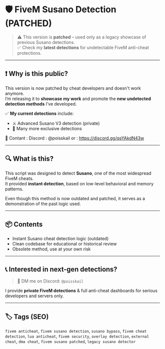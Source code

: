 # 🛡️ FiveM Susano Detection (PATCHED)

> ⚠️ This version is **patched** – used only as a legacy showcase of previous Susano detections.  
> ✅ Check my **latest detections** for undetectable FiveM anti-cheat protections.

---

## ❗ Why is this public?

This version is now patched by cheat developers and doesn't work anymore.  
I’m releasing it to **showcase my work** and promote the **new undetected detection methods** I’ve developed.

✅ **My current detections** include:
- ⚔️ Advanced Susano V3 detection (private)
- 🎯 Many more exclusive detections

💌 Contant : Discord : @poisskail or : https://discord.gg/qsYAkdN43w

---

## 🔍 What is this?

This script was designed to detect **Susano**, one of the most widespread FiveM cheats.  
It provided **instant detection**, based on low-level behavioral and memory patterns.

Even though this method is now outdated and patched, it serves as a demonstration of the past logic used.

---

## 📦 Contents

- Instant Susano cheat detection logic (outdated)
- Clean codebase for educational or historical review
- Obsolete method, use at your own risk


---

## 📞 Interested in next-gen detections?

> 💬 DM me on Discord: `@poisskail`

I provide **private FiveM detections** & full anti-cheat dashboards for serious developers and servers only.

---

## 🏷️ Tags (SEO)

`fivem anticheat`, `fivem susano detection`, `susano bypass`, `fivem cheat detection`, `lua anticheat`, `fivem security`, `overlay detection`, `external cheat`, `dma cheat`, `fivem susano patched`, `legacy susano detector`
